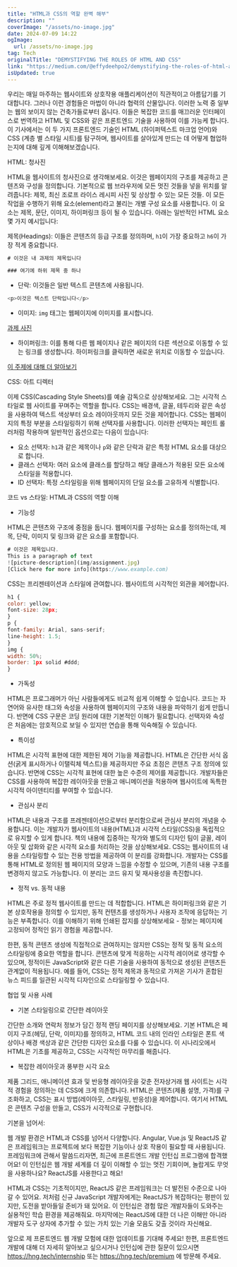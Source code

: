 ```yaml
---
title: "HTML과 CSS의 역할 완벽 해부"
description: ""
coverImage: "/assets/no-image.jpg"
date: 2024-07-09 14:22
ogImage: 
  url: /assets/no-image.jpg
tag: Tech
originalTitle: "DEMYSTIFYING THE ROLES OF HTML AND CSS"
link: "https://medium.com/@effydeehpo2/demystifying-the-roles-of-html-and-css-9f8ddc236e68"
isUpdated: true
---
```





우리는 매일 마주하는 웹사이트와 상호작용 애플리케이션이 직관적이고 아름답기를 기대합니다. 그러나 이런 경험들은 마법이 아니라 협력의 산물입니다. 이러한 노력 중 일부는 웹의 보이지 않는 건축가들로부터 옵니다. 이들은 복잡한 코드를 매끄러운 인터페이스로 번역하고 HTML 및 CSS와 같은 프론트엔드 기술을 사용하여 이를 가능케 합니다. 이 기사에서는 이 두 가지 프론트엔드 기술인 HTML (하이퍼텍스트 마크업 언어)와 CSS (계층 별 스타일 시트)를 탐구하며, 웹사이트를 살아있게 만드는 데 어떻게 협업하는지에 대해 깊게 이해해보겠습니다.

HTML: 청사진

HTML을 웹사이트의 청사진으로 생각해보세요. 이것은 웹페이지의 구조를 제공하고 콘텐츠와 구성을 정의합니다. 기본적으로 웹 브라우저에 모든 멋진 것들을 넣을 위치를 알려줍니다: 제목, 최신 조로프 라이스 레시피 사진 및 상상할 수 있는 모든 것들. 이 모든 작업을 수행하기 위해 요소(element)라고 불리는 개별 구성 요소를 사용합니다. 이 요소는 제목, 문단, 이미지, 하이퍼링크 등이 될 수 있습니다. 아래는 일반적인 HTML 요소 몇 가지 예시입니다:

제목(Headings): 이들은 콘텐츠의 등급 구조를 정의하며, `h1`이 가장 중요하고 `h6`이 가장 적게 중요합니다.

<div class="content-ad"></div>

```js
# 이것은 내 과제의 제목입니다

### 여기에 하위 제목 중 하나

```

- 단락: 이것들은 일반 텍스트 콘텐츠에 사용됩니다.

```js
<p>이것은 텍스트 단락입니다</p>
```

- 이미지: `img` 태그는 웹페이지에 이미지를 표시합니다.

<div class="content-ad"></div>


[과제 사진](img/assignment.jpg)

- 하이퍼링크: 이를 통해 다른 웹 페이지나 같은 페이지의 다른 섹션으로 이동할 수 있는 링크를 생성합니다. 하이퍼링크를 클릭하면 새로운 위치로 이동할 수 있습니다.

[이 주제에 대해 더 알아보기](https://www.example.com)

CSS: 아트 디렉터


<div class="content-ad"></div>

이제 CSS(Cascading Style Sheets)를 예술 감독으로 상상해보세요. 그는 시각적 스타일로 웹 사이트를 꾸며주는 역할을 합니다. CSS는 배경색, 글꼴, 테두리와 같은 속성을 사용하여 텍스트 색상부터 요소 레이아웃까지 모든 것을 제어합니다. CSS는 웹페이지의 특정 부분을 스타일링하기 위해 선택자를 사용합니다. 이러한 선택자는 페인트 롤러처럼 작용하며 일반적인 옵션으로는 다음이 있습니다:

- 요소 선택자: `h1`과 같은 제목이나 `p`와 같은 단락과 같은 특정 HTML 요소를 대상으로 합니다.
- 클래스 선택자: 여러 요소에 클래스를 할당하고 해당 클래스가 적용된 모든 요소에 스타일을 적용합니다.
- ID 선택자: 특정 스타일링을 위해 웹페이지의 단일 요소를 고유하게 식별합니다.

코드 vs 스타일: HTML과 CSS의 역할 이해

- 기능성

<div class="content-ad"></div>

HTML은 콘텐츠와 구조에 중점을 둡니다. 웹페이지를 구성하는 요소를 정의하는데, 제목, 단락, 이미지 및 링크와 같은 요소를 포함합니다.

```js
# 이것은 제목입니다.
This is a paragraph of text
![picture-description](img/assignment.jpg)
[Click here for more info](https://www.example.com)
```

CSS는 프리젠테이션과 스타일에 관여합니다. 웹사이트의 시각적인 외관을 제어합니다.

```js
h1 {
color: yellow;
font-size: 28px;
}
p {
font-family: Arial, sans-serif;
line-height: 1.5;
}
img {
width: 50%;
border: 1px solid #ddd;
}
```

<div class="content-ad"></div>

- 가독성

HTML은 프로그래머가 아닌 사람들에게도 비교적 쉽게 이해할 수 있습니다. 코드는 자연어와 유사한 태그와 속성을 사용하여 웹페이지의 구조와 내용을 파악하기 쉽게 만듭니다. 반면에 CSS 구문은 코딩 원리에 대한 기본적인 이해가 필요합니다. 선택자와 속성은 처음에는 암호적으로 보일 수 있지만 연습을 통해 익숙해질 수 있습니다.

- 특이성

HTML은 시각적 표현에 대한 제한된 제어 기능을 제공합니다. HTML은 간단한 서식 옵션(굵게 표시하거나 이탤릭체 텍스트)을 제공하지만 주요 초점은 콘텐츠 구조 정의에 있습니다. 반면에 CSS는 시각적 표현에 대한 높은 수준의 제어를 제공합니다. 개발자들은 CSS를 사용하여 복잡한 레이아웃을 만들고 애니메이션을 적용하며 웹사이트에 독특한 시각적 아이덴티티를 부여할 수 있습니다.

<div class="content-ad"></div>

- 관심사 분리

HTML은 내용과 구조를 프레젠테이션으로부터 분리함으로써 관심사 분리의 개념을 수용합니다. 이는 개발자가 웹사이트의 내용(HTML)과 시각적 스타일(CSS)을 독립적으로 유지할 수 있게 합니다. 책의 내용에 집중하는 작가와 별도의 디자인 팀이 글꼴, 레이아웃 및 삽화와 같은 시각적 요소를 처리하는 것을 상상해보세요. CSS는 웹사이트의 내용을 스타일링할 수 있는 전용 방법을 제공하여 이 분리를 강화합니다. 개발자는 CSS를 통해 HTML로 정의된 웹 페이지의 모양과 느낌을 수정할 수 있으며, 기존의 내용 구조를 변경하지 않고도 가능합니다. 이 분리는 코드 유지 및 재사용성을 촉진합니다.

- 정적 vs. 동적 내용

HTML은 주로 정적 웹사이트를 만드는 데 적합합니다. HTML은 하이퍼링크와 같은 기본 상호작용을 정의할 수 있지만, 동적 컨텐츠를 생성하거나 사용자 조작에 응답하는 기능은 부족합니다. 이를 이해하기 위해 인쇄된 잡지를 상상해보세요 - 정보는 페이지에 고정되어 정적인 읽기 경험을 제공합니다.

<div class="content-ad"></div>

한편, 동적 콘텐츠 생성에 직접적으로 관여하지는 않지만 CSS는 정적 및 동적 요소의 스타일링에 중요한 역할을 합니다. 콘텐츠에 맞게 적응하는 시각적 레이어로 생각할 수 있으며, 정적이든 JavaScript와 같은 다른 기술을 사용하여 동적으로 생성된 콘텐츠든 관계없이 적용됩니다. 예를 들어, CSS는 정적 제목과 동적으로 가져온 기사가 혼합된 뉴스 피드를 일관된 시각적 디자인으로 스타일링할 수 있습니다.

협업 및 사용 사례

- 기본 스타일링으로 간단한 레이아웃

간단한 소개와 연락처 정보가 담긴 정적 랜딩 페이지를 상상해보세요. 기본 HTML은 페이지 구조(헤딩, 단락, 이미지)를 정의하고, HTML 코드 내의 인라인 스타일은 폰트 색상이나 배경 색상과 같은 간단한 디자인 요소를 다룰 수 있습니다. 이 시나리오에서 HTML은 기초를 제공하고, CSS는 시각적인 마무리를 해줍니다.

<div class="content-ad"></div>

- 복잡한 레이아웃과 풍부한 시각 요소

제품 그리드, 애니메이션 효과 및 반응형 레이아웃을 갖춘 전자상거래 웹 사이트는 시각적 경험을 정의하는 데 CSS에 크게 의존합니다. HTML은 콘텐츠(제품 설명, 가격)를 구조화하고, CSS는 표시 방법(레이아웃, 스타일링, 반응성)을 제어합니다. 여기서 HTML은 콘텐츠 구성을 만들고, CSS가 시각적으로 구현합니다.

기본을 넘어서:

웹 개발 환경은 HTML과 CSS를 넘어서 다양합니다. Angular, Vue.js 및 ReactJS 같은 프레임워크는 프로젝트에 보다 복잡한 기능이나 상호 작용이 필요할 때 사용됩니다. 프레임워크에 관해서 말씀드리자면, 최근에 프론트엔드 개발 인턴십 프로그램에 합격했어요! 이 인턴십은 웹 개발 세계를 더 깊이 이해할 수 있는 멋진 기회이며, 놀랍게도 무엇을 사용하나요? ReactJS를 사용한다고 해요!

<div class="content-ad"></div>

HTML과 CSS는 기초적이지만, ReactJS 같은 프레임워크는 더 발전된 수준으로 나아갈 수 있어요. 저처럼 신규 JavaScript 개발자에게는 ReactJS가 복잡하다는 평판이 있지만, 도전을 받아들일 준비가 돼 있어요. 이 인턴십은 경험 많은 개발자들이 도와주는 실용적인 학습 환경을 제공해줘요. 마지막에는 ReactJS에 대한 더 나은 이해만 아니라 개발자 도구 상자에 추가할 수 있는 가치 있는 기술 모음도 갖출 것이라 자신해요.

앞으로 제 프론트엔드 웹 개발 모험에 대한 업데이트를 기대해 주세요! 한편, 프론트엔드 개발에 대해 더 자세히 알아보고 싶으시거나 인턴십에 관한 질문이 있으시면 https://hng.tech/internship 또는 https://hng.tech/premium 에 방문해 주세요.